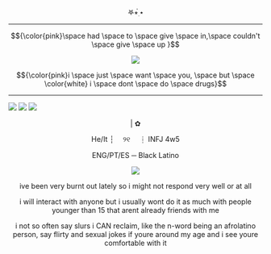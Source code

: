 

<p align="center">   
𖤐⭒๋࣭ ⭑
 
---
$${\color{pink}\space had \space to \space give \space in,\space couldn't \space give \space up }$$
<p align="center">
<img src="https://files.catbox.moe/0017vl.png" /></p>

$${\color{pink}i \space just \space want \space you, \space but \space \color{white} i  \space dont \space do \space drugs}$$

---

  [![](https://files.catbox.moe/7vnhjy.png)](https://astral.atabook.org/) [![](https://files.catbox.moe/2kbhsq.png)](https://kuromesh.straw.page/) [![](https://files.catbox.moe/yf46q0.png)](https://sntry.cc/shadowdog)



<p align="center">
|
   ✿


<p align="center">
He/It ┆  ୨୧  ┆ INFJ 4w5
 <p align="center">
  ENG/PT/ES ─  Black Latino 

<p align="center">
<img src="https://files.catbox.moe/rynhga.webp" /></p>

 <p align="center"> ive been very burnt out lately so i might not respond very well or at all 

 <p align="center">     
 i will interact with anyone but i usually wont do it as much with people younger than 15 that arent already friends with me

 <p align="center">    i not so often say slurs i CAN reclaim, like the n-word being an afrolatino person, say flirty and sexual jokes if youre around my age and i see youre comfortable with it



  


